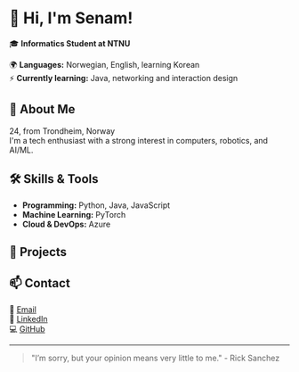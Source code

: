 <!---
Sp1noffs/Sp1noffs is a ✨ special ✨ repository because its `README.md` (this file) appears on your GitHub profile.
You can click the Preview link to take a look at your changes.
--->

# 👋 Hi, I'm Senam!

🎓 **Informatics Student at NTNU**  
<!-- 💻 **Machine learning and robotics** -->
🌍 **Languages:** Norwegian, English, learning Korean  
⚡ **Currently learning:** Java, networking and interaction design  

## 🚀 About Me  
24, from Trondheim, Norway   
I'm a tech enthusiast with a strong interest in computers, robotics, and AI/ML.   

## 🛠️ Skills & Tools  
- **Programming:** Python, Java, JavaScript  
- **Machine Learning:** PyTorch  
- **Cloud & DevOps:** Azure  

## 📌 Projects  
<!--🔹 [Project Name](GitHub Repo Link) – Short description of what it does  
🔹 [Another Project](GitHub Repo Link) – Another interesting project  -->

## 📫 Contact  
📧 [Email](mailto:dancing_dolce.7i@icloud.com)   
💼 [LinkedIn](www.linkedin.com/in/senam-julian-yao-asmussen-9b629823a)  
💻 [GitHub](https://github.com/SenamAsmussen)  

---

> "I’m sorry, but your opinion means very little to me." - Rick Sanchez  

